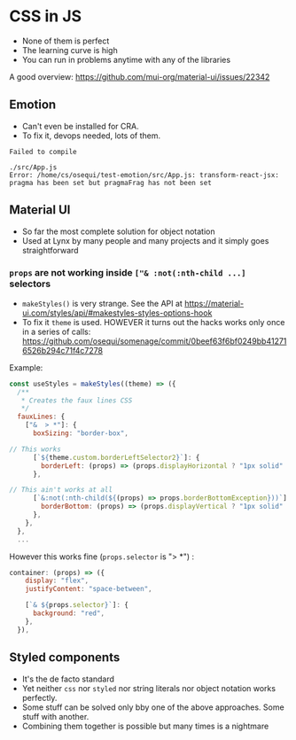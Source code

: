 # CSS in JS

- None of them is perfect
- The learning curve is high
- You can run in problems anytime with any of the libraries

A good overview: https://github.com/mui-org/material-ui/issues/22342

## Emotion

- Can't even be installed for CRA.
- To fix it, devops needed, lots of them.

```
Failed to compile

./src/App.js
Error: /home/cs/osequi/test-emotion/src/App.js: transform-react-jsx: pragma has been set but pragmaFrag has not been set
```

## Material UI

- So far the most complete solution for object notation
- Used at Lynx by many people and many projects and it simply goes straightforward

### `props` are not working inside `["& :not(:nth-child ...]` selectors

- `makeStyles()` is very strange. See the API at https://material-ui.com/styles/api/#makestyles-styles-options-hook
- To fix it `theme` is used. HOWEVER it turns out the hacks works only once in a series of calls: https://github.com/osequi/somenage/commit/0beef63f6bf0249bb412716526b294c71f4c7278

Example:

```js
const useStyles = makeStyles((theme) => ({
  /**
   * Creates the faux lines CSS
   */
  fauxLines: {
    ["&  > *"]: {
      boxSizing: "border-box",

// This works
      [`${theme.custom.borderLeftSelector2}`]: {
        borderLeft: (props) => (props.displayHorizontal ? "1px solid" : "none"),
      },

// This ain't works at all
      [`&:not(:nth-child(${(props) => props.borderBottomException}))`]: {
        borderBottom: (props) => (props.displayVertical ? "1px solid" : "none"),
      },
    },
  },
  ...
```

However this works fine (`props.selector` is "> *") :

```js
container: (props) => ({
    display: "flex",
    justifyContent: "space-between",

    [`& ${props.selector}`]: {
      background: "red",
    },
  }),
```

## Styled components

- It's the de facto standard
- Yet neither `css` nor `styled` nor string literals nor object notation works perfectly.
- Some stuff can be solved only bby one of the above approaches. Some stuff with another.
- Combining them together is possible but many times is a nightmare
